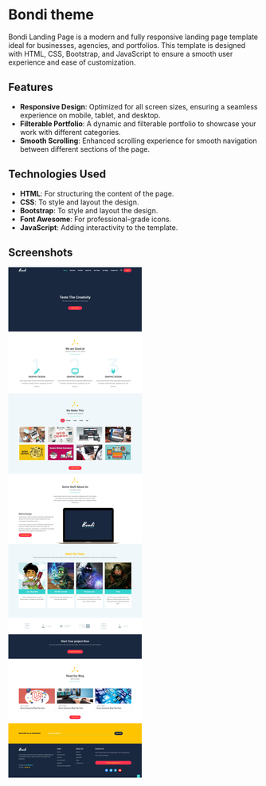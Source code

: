 # Bondi theme

Bondi Landing Page is a modern and fully responsive landing page template ideal for businesses, agencies, and portfolios. This template is designed with HTML, CSS, Bootstrap, and JavaScript to ensure a smooth user experience and ease of customization.

## Features

- **Responsive Design**: Optimized for all screen sizes, ensuring a seamless experience on mobile, tablet, and desktop.
- **Filterable Portfolio**: A dynamic and filterable portfolio to showcase your work with different categories.
- **Smooth Scrolling**: Enhanced scrolling experience for smooth navigation between different sections of the page.

## Technologies Used

- **HTML**: For structuring the content of the page.
- **CSS**: To style and layout the design.
- **Bootstrap**: To style and layout the design.
- **Font Awesome**: For professional-grade icons.
- **JavaScript**: Adding interactivity to the template.

## Screenshots

![Axit Landing Page Screenshot](Bondi-Screenshot.png)
